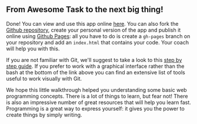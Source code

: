 ## From Awesome Task to the next big thing!

Done! You can view and use this app online [here](https://js-girls.github.io/workshop). You can also fork the [Github repository](https://github.com/js-girls/workshop), create your personal version of the app and publish it online using [Github Pages](https://pages.github.com/): all you have to do is create a `gh-pages` branch on your repository and add an `index.html` that contains your code. Your coach will help you with this.

If you are not familiar with Git, we'll suggest to take a look to this [step by step guide](http://rogerdudler.github.io/git-guide/).
If you prefer to work with a graphical interface rather than the bash at the bottom of the link above you can find an extensive list of tools useful to work visually with Git.

We hope this little walkthrough helped you understanding some basic web programming concepts.
There is a lot of things to learn, but fear not! There is also an impressive number of great resources that will help you learn fast. Programming is a great way to express yourself: it gives you the power to create things by simply writing.
